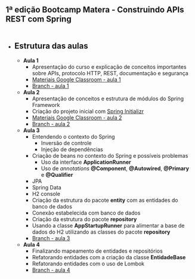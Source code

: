 ## 1ª edição Bootcamp Matera - Construindo APIs REST com Spring

```

```

* ## Estrutura das aulas

  * **Aula 1**
      * Apresentação do curso e explicação de conceitos importantes sobre APIs, protocolo HTTP, REST, documentação e segurança
      * [Materiais Google Classroom - aula 1](https://classroom.google.com/c/MjIzNDc2OTExMTMx/m/MjU3NDI1NjA0NzYy/details)
      * [Branch - aula 1](https://github.com/materasystems/bootcamp-1-spring/tree/aula1)
  * **Aula 2**
      * Apresentação de conceitos e estrutura de módulos do Spring Framework
      * Criação do projeto inicial com [Spring Initializr](https://start.spring.io/)
      * [Materiais Google Classroom - aula 2](https://classroom.google.com/c/MjIzNDc2OTExMTMx/m/MjU4MDE5NzQ4NzE2/details)
      * [Branch - aula 2](https://github.com/materasystems/bootcamp-1-spring/tree/aula2)
  * **Aula 3**
      * Entendendo o contexto do Spring
        * Inversão de controle
        * Injeção de dependências
      * Criação de beans no contexto do Spring e possíveis problemas
        * Uso da interface **ApplicationRunner**
        * Uso de *annotations* **@Component**, **@Autowired**, **@Primary** e **@Qualifier**
      * JPA
      * Spring Data
      * H2 console
      * Criação da estrutura do pacote **entity** com as entidades do banco de dados
      * Conexão estabelecida com banco de dados
      * Criação da estrutura do pacote **repository**
      * Usando a classe **AppStartupRunner** para alimentar a base de dados do H2 utilizando as classes do pacote **repository**
      * [Branch - aula 3](https://github.com/materasystems/bootcamp-1-spring/tree/aula3)
  * **Aula 4**
      * Finalizando mapeamento de entidades e repositórios
      * Refatorando entidades com a criação da classe **EntidadeBase**
      * Refatorando entidades com o uso de Lombok
      * [Branch - aula 4](https://github.com/materasystems/bootcamp-1-spring/tree/aula4)
